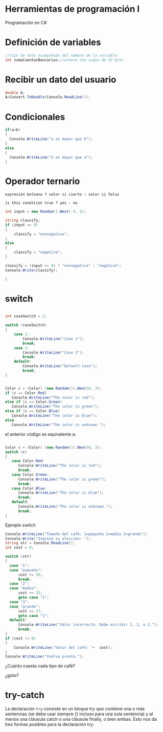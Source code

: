 # Herramientas de programación I
Programación en C#

# Definición de variables
```C#
//tipo de dato acompañado del nombre de la variable
int sumaCuentasBancarias;//entero con signo de 32 bits
```

# Recibir un dato del usuario
```C#
double A;
A=Convert.ToDouble(Console.ReadLine());
```
# Condicionales
```C#
if(a>b)
{
  Console.WriteLine("a es mayor que b");
}
else
{
  Console.WriteLine("b es mayor que a");
}
```

# Operador ternario
```
expresión boleana ? valor si cierto : valor si falso
```
```
is this condition true ? yes : no
```
```C#
int input = new Random().Next(-5, 5);

string classify;
if (input >= 0)
{
    classify = "nonnegative";
}
else
{
    classify = "negative";
}

classify = (input >= 0) ? "nonnegative" : "negative";
Console.Write(classify);

}
```
# switch 
```C#

int caseSwitch = 1;
      
switch (caseSwitch)
{
    case 1:
        Console.WriteLine("Case 1");
        break;
    case 2:
        Console.WriteLine("Case 2");
        break;
    default:
        Console.WriteLine("Default case");
        break;
}
```
```C#

Color c = (Color) (new Random()).Next(0, 3);
if (c == Color.Red)
   Console.WriteLine("The color is red");
else if (c == Color.Green)
   Console.WriteLine("The color is green");
else if (c == Color.Blue)
   Console.WriteLine("The color is blue");   
else
   Console.WriteLine("The color is unknown.");
```
el anterior código es equivalente a:
```C#

Color c = (Color) (new Random()).Next(0, 3);
switch (c)
{
   case Color.Red:
      Console.WriteLine("The color is red");
      break;
   case Color.Green:
      Console.WriteLine("The color is green");
      break;
   case Color.Blue:
      Console.WriteLine("The color is blue");   
      break;
   default:
      Console.WriteLine("The color is unknown.");
      break;   
}
```
Ejemplo switch
```C#
Console.WriteLine("Tamaño del café: 1=pequeño 2=medio 3=grande");
Console.Write("Ingrese su elección: ");
string str = Console.ReadLine();
int cost = 0;

switch (str)
{
  case "1":
  case "pequeño":
      cost += 25;
      break;
  case "2":
  case "medio":
      cost += 15;
      goto case "1";
  case "3":
  case "grande":
      cost += 27;
      goto case "1";
  default:
      Console.WriteLine("Valor incorrecto. Debe escribir 1, 2, o 3.");
      break;
}
if (cost != 0)
{
    Console.WriteLine("Valor del café: "+  cost);
}
Console.WriteLine("Vuelva pronto.");
```
¿Cuánto cuesta cada tipo de café?

¿goto?

# try-catch
La declaración ```try``` consiste en un bloque try que contiene una o más sentencias (se debe usar siempre {} incluso para una sola sentencia) y al menos una cláusula catch o una cláusula finally, o bien ambas. Esto nos da tres formas posibles para la declaración try:
